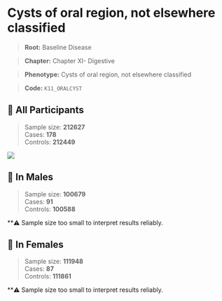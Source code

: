 # Cysts of oral region, not elsewhere classified

> **Root:** Baseline Disease  

> **Chapter:** Chapter XI- Digestive  

> **Phenotype:** Cysts of oral region, not elsewhere classified  

> **Code:** `K11_ORALCYST`

## 🧪 All Participants  
> Sample size: **212627**  
> Cases: **178**  
> Controls: **212449**
<img src="/Disease/Figures/ALL/Incidence/K11_ORALCYST.png"/>
<CsvTable src="/Disease/Data/ALL/Incidence/COX_K11_ORALCYST.csv" label="🔍 View full results" />

## 👨 In Males  
> Sample size: **100679**  
> Cases: **91**  
> Controls: **100588**

**⚠️ Sample size too small to interpret results reliably.


## 👩 In Females  
> Sample size: **111948**  
> Cases: **87**  
> Controls: **111861**

**⚠️ Sample size too small to interpret results reliably.

